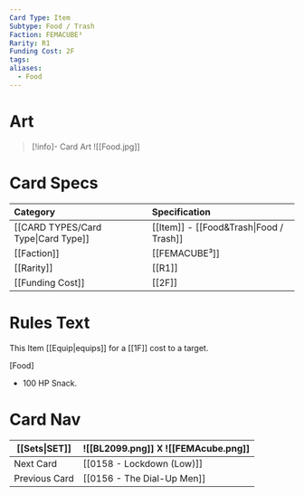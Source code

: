 ```yaml
---
Card Type: Item
Subtype: Food / Trash
Faction: FEMACUBE³
Rarity: R1
Funding Cost: 2F
tags: 
aliases:
  - Food
---
```

# Art

> [!info]- Card Art
> ![[Food.jpg]]

# Card Specs

| Category | Specification| 
| :--- | :--- |
| [[CARD TYPES/Card Type\|Card Type]] | [[Item]] - [[Food&Trash\|Food / Trash]] |  
| [[Faction]] | [[FEMACUBE³]] | 
| [[Rarity]] | [[R1]] |  
| [[Funding Cost]] | [[2F]] |  

# Rules Text

This Item [[Equip|equips]] for a [[1F]] cost to a target.  

[Food]
- 100 HP Snack.

# Card Nav

| [[Sets\|SET]] |  ![[BL2099.png]] 𐌢 ![[FEMAcube.png]] |
| --- | --- |  
| Next Card | [[0158 - Lockdown (Low)]] |  
| Previous Card | [[0156 - The Dial-Up Men]] |  

